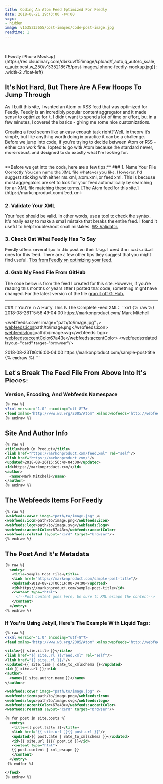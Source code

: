 ```yaml
---
title: Coding An Atom Feed Optimized For Feedly
date: 2018-08-21 19:43:00 -04:00
tags:
- hidden
image: v1535213655/post-images/code-post-image.jpg
readtime: 1
---
```


<br>
<br>
![Feedly iPhone Mockup](https://res.cloudinary.com/dbrkuvff5/image/upload/f_auto,q_auto/c_scale,q_auto:best,w_250/v1535218675/post-images/iphone-feedly-mockup.jpg){: .width-2 .float-left}

## It's Not Hard, But There Are A Few Hoops To Jump Through
As I built this site, I wanted an Atom or RSS feed that was optimized for Feedly. Feedly is an incredibly popular content aggregator and it made sense to optimize for it. I didn't want to spend a lot of time or effort, but in a few minutes, I covered the basics - giving me some nice customizations.

Creating a feed seems like an easy enough task right? Well, in theory it's simple, but like anything worth doing in practice it can be a challenge. Before we jump into code, if you're trying to decide between Atom or RSS - either can work fine. I opted to go with Atom because the standard newer, more robust, and designed to do exactly what I'm looking for.

<br>
**Before we get into the code, here are a few tips:**
### 1. Name Your File Correctly
You can name the XML file whatever you like. However, I'd suggest sticking with either rss.xml, atom.xml, or feed.xml. This is because most aggregators are set to look for your feed automatically by searching for an XML file matching these terms. [The Atom feed for this site.](https://markonproduct.com/feed.xml)

### 2. Validate Your XML
Your feed should be valid. In other words, use a tool to check the syntax. It's really easy to make a small mistake that breaks the entire feed. I found it useful to help troubleshoot small mistakes. [W3 Validator.](https://validator.w3.org/feed/check.cgi?url=https%3A%2F%2Fmarkonproduct.com%2Ffeed.xml)

### 3. Check Out What Feedly Has To Say
Feedly offers several tips in this post on their blog. I used the most critical ones for this feed. There are a few other tips they suggest that you might find useful. [Tips from Feedly on optimizing your feed.](https://blog.feedly.com/10-ways-to-optimize-your-feed-for-feedly/)

### 4. Grab My Feed File From GitHub
The code below is from the feed I created for this site. However, if you're reading this months or years after I posted that code, something might have changed. For the latest version of the file [grap it off GitHub.](https://github.com/markthelefty/markthelefty.github.io/blob/master/feed.xml)

<hr>
### If You're In A Hurry This Is The Complete Feed XML:
```xml
{% raw %}
<?xml version="1.0" encoding="utf-8"?>
<feed xmlns="http://www.w3.org/2005/Atom" xmlns:webfeeds="http://webfeeds.org/rss/1.0">

<title>Mark On Product</title>
<link href="https://markonproduct.com/feed.xml" rel="self"/>
<link href="https://markonproduct.com/"/>
<updated>2018-08-26T15:56:49-04:00</updated>
<id>https://markonproduct.com/</id>
<author>
  <name>Mark Mitchell</name>
</author>

<webfeeds:cover image="path/to/image.jpg" />
<webfeeds:icon>path/to/image.png</webfeeds:icon>
<webfeeds:logo>path/to/image.svg</webfeeds:logo>
<webfeeds:accentColor>67a43e</webfeeds:accentColor>
<webfeeds:related layout="card" target="browser"/>


  <entry>
   <title>Sample Post Tile</title>
   <link href="https://markonproduct.com/sample-post-title"/>
   <updated>2018-08-23T06:16:00-04:00</updated>
   <id>https://markonproduct.com/sample-post-title</id>
   <content type="html">
     <!--Post content goes here, be sure to XML escape the content-->
   </content>
  </entry>

</feed>
{% endraw %}
```

## Let's Break The Feed File From Above Into It's Pieces:
### Version, Encoding, And Webfeeds Namespace
```xml
{% raw %}
<?xml version="1.0" encoding="utf-8"?>
<feed xmlns="http://www.w3.org/2005/Atom" xmlns:webfeeds="http://webfeeds.org/rss/1.0">
{% endraw %}
```

## Site And Author Info
```xml
{% raw %}
<title>Mark On Product</title>
<link href="https://markonproduct.com/feed.xml" rel="self"/>
<link href="https://markonproduct.com/"/>
<updated>2018-08-26T15:56:49-04:00</updated>
<id>https://markonproduct.com/</id>
<author>
  <name>Mark Mitchell</name>
</author>
{% endraw %}
```

## The Webfeeds Items For Feedly
```xml
{% raw %}
<webfeeds:cover image="path/to/image.jpg" />
<webfeeds:icon>path/to/image.png</webfeeds:icon>
<webfeeds:logo>path/to/image.svg</webfeeds:logo>
<webfeeds:accentColor>67a43e</webfeeds:accentColor>
<webfeeds:related layout="card" target="browser"/>
{% endraw %}
```

## The Post And It's Metadata
```xml
{% raw %}
  <entry>
   <title>Sample Post Tile</title>
   <link href="https://markonproduct.com/sample-post-title"/>
   <updated>2018-08-23T06:16:00-04:00</updated>
   <id>https://markonproduct.com/sample-post-title</id>
   <content type="html">
     <!--Post content goes here, be sure to XML escape the content-->
   </content>
  </entry>
{% endraw %}
```















### If You're Using Jekyll, Here's The Example With Liquid Tags:
```xml
{% raw %}
<?xml version="1.0" encoding="utf-8"?>
<feed xmlns="http://www.w3.org/2005/Atom" xmlns:webfeeds="http://webfeeds.org/rss/1.0">

<title>{{ site.title }}</title>
<link href="{{ site.url }}/feed.xml" rel="self"/>
<link href="{{ site.url }}/"/>
<updated>{{ site.time | date_to_xmlschema }}</updated>
<id>{{ site.url }}/</id>
<author>
  <name>{{ site.author.name }}</name>
</author>

<webfeeds:cover image="path/to/image.jpg" />
<webfeeds:icon>path/to/image.png</webfeeds:icon>
<webfeeds:logo>path/to/image.svg</webfeeds:logo>
<webfeeds:accentColor>67a43e</webfeeds:accentColor>
<webfeeds:related layout="card" target="browser"/>

{% for post in site.posts %}
  <entry>
   <title>{{ post.title }}</title>
   <link href="{{ site.url }}{{ post.url }}"/>
   <updated>{{ post.date | date_to_xmlschema }}</updated>
   <id>{{ site.url }}{{ post.id }}</id>
   <content type="html">
   {{ post.content | xml_escape }}
   </content>
  </entry>
 {% endfor %}

</feed>
{% endraw %}
```

